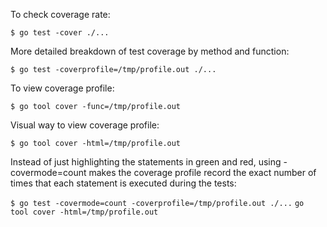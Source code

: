 To check coverage rate:

`$ go test -cover ./...`

More detailed breakdown of test coverage by method and function:

`$ go test -coverprofile=/tmp/profile.out ./...`

To view coverage profile:

`$ go tool cover -func=/tmp/profile.out`

Visual way to view coverage profile:

`$ go tool cover -html=/tmp/profile.out`

Instead of just highlighting the statements in green and red, using -covermode=count makes
the coverage profile record the exact number of times that each statement is executed during
the tests:

`$ go test -covermode=count -coverprofile=/tmp/profile.out ./...`
`go tool cover -html=/tmp/profile.out`
